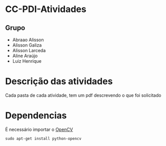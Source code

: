 # CC-PDI-Atividades

## Grupo
- Abraao Alisson
- Alisson Galiza
- Alisson Larceda
- Aline Araújo
- Luiz Henrique

# Descrição das atividades
Cada pasta de cada atividade, tem um pdf descrevendo o que foi solicitado

# Dependencias
É necessário importar o [OpenCV](https://docs.opencv.org/3.0-beta/index.html)
```
sudo apt-get install python-opencv
```
